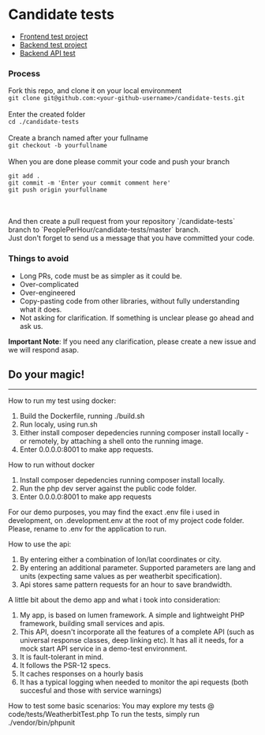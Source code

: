 # Candidate tests
- [Frontend test project](README-FRONTEND.md)
- [Backend test project](README-BACKEND.md)
- [Backend API test](README-BE-WEATHER.md)

### Process

Fork this repo, and clone it on your local environment <br />
`git clone git@github.com:<your-github-username>/candidate-tests.git`
<br />
<br />
Enter the created folder<br />
`cd ./candidate-tests`
<br />
<br />
Create a branch named after your fullname <br/>
`git checkout -b yourfullname`
<br />
<br />
When you are done please commit your code and push your branch
<br />
```
git add . 
git commit -m 'Enter your commit comment here'
git push origin yourfullname
```
<br />
<br />
And then create a pull request from your repository `<your-github-username>/candidate-tests` branch to `PeoplePerHour/candidate-tests/master` branch.
<br />
Just don't forget to send us a message that you have committed your code.

### Things to avoid
- Long PRs, code must be as simpler as it could be.
- Over-complicated
- Over-engineered
- Copy-pasting code from other libraries, without fully understanding what it does.
- Not asking for clarification. If something is unclear please go ahead and ask us.

**Important Note**: If you need any clarification, please create a new issue and we will respond asap.

## Do your magic!

-----------------------------------------------

How to run my test using docker:
1. Build the Dockerfile, running ./build.sh
2. Run localy, using run.sh
3. Either install composer depedencies running composer install locally - or remotely, by attaching a shell onto the running image.
4. Enter 0.0.0.0:8001 to make app requests.

How to run without docker
1. Install composer depedencies running composer install locally.
2. Run the php dev server against the public code folder.
3. Enter 0.0.0.0:8001 to make app requests

For our demo purposes, you may find the exact .env file i used in development, on .development.env at the root of my project code folder.
Please, rename to .env for the application to run.

How to use the api:
1. By entering either a combination of lon/lat coordinates or city.
2. By entering an additional parameter. Supported parameters are lang and units (expecting same values as per weatherbit specification).
3. Api stores same pattern requests for an hour to save brandwidth.


A little bit about the demo app and what i took into consideration:
1. My app, is based on lumen framework. A simple and lightweight PHP framework, building small services and apis.
2. This API, doesn't incorporate all the features of a complete API (such as universal response classes, deep linking etc). It has all it needs, for a mock start API service in a demo-test environment.
3. It is fault-tolerant in mind.
4. It follows the PSR-12 specs.
5. It caches responses on a hourly basis
6. It has a typical logging when needed to monitor the api requests (both succesful and those with service warnings)


How to test some basic scenarios:
You may explore my tests @ code/tests/WeatherbitTest.php
To run the tests, simply run ./vendor/bin/phpunit



